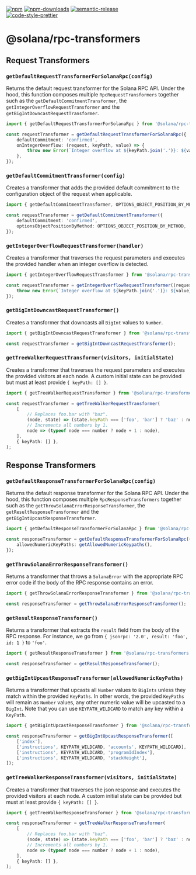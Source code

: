 [![npm][npm-image]][npm-url]
[![npm-downloads][npm-downloads-image]][npm-url]
[![semantic-release][semantic-release-image]][semantic-release-url]
<br />
[![code-style-prettier][code-style-prettier-image]][code-style-prettier-url]

[code-style-prettier-image]: https://img.shields.io/badge/code_style-prettier-ff69b4.svg?style=flat-square
[code-style-prettier-url]: https://github.com/prettier/prettier
[npm-downloads-image]: https://img.shields.io/npm/dm/@solana/rpc-transformers/rc.svg?style=flat
[npm-image]: https://img.shields.io/npm/v/@solana/rpc-transformers/rc.svg?style=flat
[npm-url]: https://www.npmjs.com/package/@solana/rpc-transformers/v/rc
[semantic-release-image]: https://img.shields.io/badge/%20%20%F0%9F%93%A6%F0%9F%9A%80-semantic--release-e10079.svg
[semantic-release-url]: https://github.com/semantic-release/semantic-release

# @solana/rpc-transformers

## Request Transformers

### `getDefaultRequestTransformerForSolanaRpc(config)`

Returns the default request transformer for the Solana RPC API. Under the hood, this function composes multiple `RpcRequestTransformers` together such as the `getDefaultCommitmentTransformer`, the `getIntegerOverflowRequestTransformer` and the `getBigIntDowncastRequestTransformer`.

```ts
import { getDefaultRequestTransformerForSolanaRpc } from '@solana/rpc-transformers';

const requestTransformer = getDefaultRequestTransformerForSolanaRpc({
    defaultCommitment: 'confirmed',
    onIntegerOverflow: (request, keyPath, value) => {
        throw new Error(`Integer overflow at ${keyPath.join('.')}: ${value}`);
    },
});
```

### `getDefaultCommitmentTransformer(config)`

Creates a transformer that adds the provided default commitment to the configuration object of the request when applicable.

```ts
import { getDefaultCommitmentTransformer, OPTIONS_OBJECT_POSITION_BY_METHOD } from '@solana/rpc-transformers';

const requestTransformer = getDefaultCommitmentTransformer({
    defaultCommitment: 'confirmed',
    optionsObjectPositionByMethod: OPTIONS_OBJECT_POSITION_BY_METHOD,
});
```

### `getIntegerOverflowRequestTransformer(handler)`

Creates a transformer that traverses the request parameters and executes the provided handler when an integer overflow is detected.

```ts
import { getIntegerOverflowRequestTransformer } from '@solana/rpc-transformers';

const requestTransformer = getIntegerOverflowRequestTransformer((request, keyPath, value) => {
    throw new Error(`Integer overflow at ${keyPath.join('.')}: ${value}`);
});
```

### `getBigIntDowncastRequestTransformer()`

Creates a transformer that downcasts all `BigInt` values to `Number`.

```ts
import { getBigIntDowncastRequestTransformer } from '@solana/rpc-transformers';

const requestTransformer = getBigIntDowncastRequestTransformer();
```

### `getTreeWalkerRequestTransformer(visitors, initialState)`

Creates a transformer that traverses the request parameters and executes the provided visitors at each node. A custom initial state can be provided but must at least provide `{ keyPath: [] }`.

```ts
import { getTreeWalkerRequestTransformer } from '@solana/rpc-transformers';

const requestTransformer = getTreeWalkerRequestTransformer(
    [
        // Replaces foo.bar with "baz".
        (node, state) => (state.keyPath === ['foo', 'bar'] ? 'baz' : node),
        // Increments all numbers by 1.
        node => (typeof node === number ? node + 1 : node),
    ],
    { keyPath: [] },
);
```

## Response Transformers

### `getDefaultResponseTransformerForSolanaRpc(config)`

Returns the default response transformer for the Solana RPC API. Under the hood, this function composes multiple `RpcResponseTransformers` together such as the `getThrowSolanaErrorResponseTransformer`, the `getResultResponseTransformer` and the `getBigIntUpcastResponseTransformer`.

```ts
import { getDefaultResponseTransformerForSolanaRpc } from '@solana/rpc-transformers';

const responseTransformer = getDefaultResponseTransformerForSolanaRpc({
    allowedNumericKeyPaths: getAllowedNumericKeypaths(),
});
```

### `getThrowSolanaErrorResponseTransformer()`

Returns a transformer that throws a `SolanaError` with the appropriate RPC error code if the body of the RPC response contains an error.

```ts
import { getThrowSolanaErrorResponseTransformer } from '@solana/rpc-transformers';

const responseTransformer = getThrowSolanaErrorResponseTransformer();
```

### `getResultResponseTransformer()`

Returns a transformer that extracts the `result` field from the body of the RPC response. For instance, we go from `{ jsonrpc: '2.0', result: 'foo', id: 1 }` to `'foo'`.

```ts
import { getResultResponseTransformer } from '@solana/rpc-transformers';

const responseTransformer = getResultResponseTransformer();
```

### `getBigIntUpcastResponseTransformer(allowedNumericKeyPaths)`

Returns a transformer that upcasts all `Number` values to `BigInts` unless they match within the provided `KeyPaths`. In other words, the provided `KeyPaths` will remain as `Number` values, any other numeric value will be upcasted to a `BigInt`. Note that you can use `KEYPATH_WILDCARD` to match any key within a `KeyPath`.

```ts
import { getBigIntUpcastResponseTransformer } from '@solana/rpc-transformers';

const responseTransformer = getBigIntUpcastResponseTransformer([
    ['index'],
    ['instructions', KEYPATH_WILDCARD, 'accounts', KEYPATH_WILDCARD],
    ['instructions', KEYPATH_WILDCARD, 'programIdIndex'],
    ['instructions', KEYPATH_WILDCARD, 'stackHeight'],
]);
```

### `getTreeWalkerResponseTransformer(visitors, initialState)`

Creates a transformer that traverses the json response and executes the provided visitors at each node. A custom initial state can be provided but must at least provide `{ keyPath: [] }`.

```ts
import { getTreeWalkerResponseTransformer } from '@solana/rpc-transformers';

const responseTransformer = getTreeWalkerResponseTransformer(
    [
        // Replaces foo.bar with "baz".
        (node, state) => (state.keyPath === ['foo', 'bar'] ? 'baz' : node),
        // Increments all numbers by 1.
        node => (typeof node === number ? node + 1 : node),
    ],
    { keyPath: [] },
);
```

